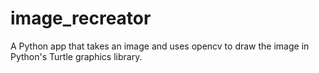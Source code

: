 # image_recreator
A Python app that takes an image and uses opencv to draw the image in Python's Turtle graphics library.
